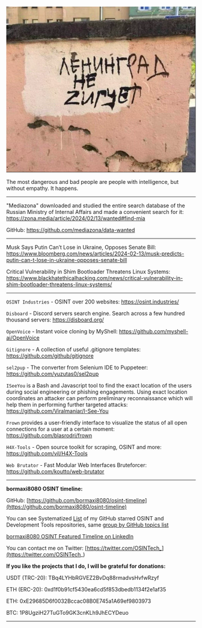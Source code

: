 ![alt text](img/45.png)

The most dangerous and bad people are people with intelligence, but without empathy. It happens.

----

"Mediazona" downloaded and studied the entire search database of the Russian Ministry of Internal Affairs and made a convenient search for it: https://zona.media/article/2024/02/13/wanted#find-mia

GitHub: https://github.com/mediazona/data-wanted

----

Musk Says Putin Can’t Lose in Ukraine, Opposes Senate Bill: https://www.bloomberg.com/news/articles/2024-02-13/musk-predicts-putin-can-t-lose-in-ukraine-opposes-senate-bill


Critical Vulnerability in Shim Bootloader Threatens Linux Systems: https://www.blackhatethicalhacking.com/news/critical-vulnerability-in-shim-bootloader-threatens-linux-systems/

----

```OSINT Industries``` - OSINT over 200 websites: https://osint.industries/

```Disboard``` - Discord servers search engine. Search across a few hundred thousand servers: https://disboard.org/

```OpenVoice``` - Instant voice cloning by MyShell: https://github.com/myshell-ai/OpenVoice

```Gitignore``` - A collection of useful .gitignore templates: https://github.com/github/gitignore

```sel2pup``` - The converter from Selenium IDE to Puppeteer: https://github.com/yuzutas0/sel2pup

```ISeeYou``` is a Bash and Javascript tool to find the exact location of the users during social engineering or phishing engagements. Using exact location coordinates an attacker can perform preliminary reconnaissance which will help them in performing further targeted attacks: https://github.com/Viralmaniar/I-See-You

```Frown``` provides a user-friendly interface to visualize the status of all open connections for a user at a certain moment: https://github.com/blasrodri/frown

```H4X-Tools``` - Open source toolkit for scraping, OSINT and more: https://github.com/vil/H4X-Tools

```Web Brutator``` - Fast Modular Web Interfaces Bruteforcer: https://github.com/koutto/web-brutator

----

**bormaxi8080 OSINT timeline:**

GitHub: [https://github.com/bormaxi8080/osint-timeline](https://github.com/bormaxi8080/osint-timeline)

You can see Systematized [List](https://github.com/bormaxi8080/github-starred-repos-builder/blob/main/starred_repos.md) of my GitHub starred OSINT and Development Tools repositories, same [group by GitHub topics list](https://github.com/bormaxi8080/starred)

[bormaxi8080 OSINT Featured Timeline on LinkedIn](https://www.linkedin.com/in/osintech/details/featured/)

You can contact me on Twitter: [https://twitter.com/OSINTech_](https://twitter.com/OSINTech_)

**If you like the projects that I do, I will be grateful for donations:**

USDT (TRC-20): TBq4LYHbRGVEZ2BvDq88rmadvsHvfwRzyf

ETH (ERC-20): 0xd1f0b91cf5430ea6cd5f853dbedb1134f2e1af35

ETH: 0xE29685D6f0032Bccac08B0E745a1A69ef9803973

BTC: 1P8UgziH27TuGTo9GK3cnKLh9JhECYDeuo

----
